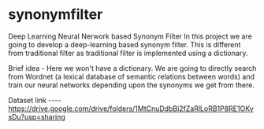 # synonymfilter
Deep Learning Neural Nerwork based Synonym Filter
In this project we are going to develop a deep-learning based synonym filter.
This is different from traditional filter as traditional filter is implemented using a dictionary.

Brief idea - Here we won't have a dictionary. We are going to directly search from Wordnet (a lexical database of semantic relations between words) and train our neural networks depending upon the synonyms we get from there.


Dataset link  ----   https://drive.google.com/drive/folders/1MtCnuDdbBi2fZaRlLoRB1P8RE1OKysDu?usp=sharing
